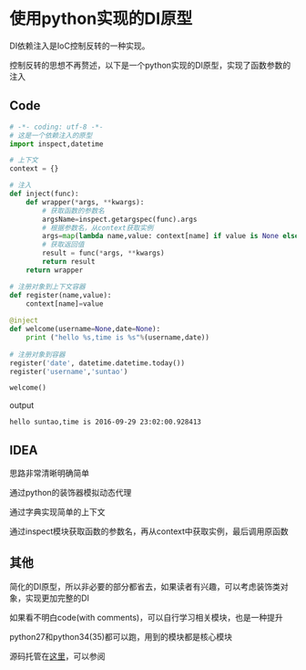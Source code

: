 # 使用python实现的DI原型

DI依赖注入是IoC控制反转的一种实现。

控制反转的思想不再赘述，以下是一个python实现的DI原型，实现了函数参数的注入

## Code

```python
# -*- coding: utf-8 -*-
# 这是一个依赖注入的原型
import inspect,datetime

# 上下文
context = {}

# 注入
def inject(func):
    def wrapper(*args, **kwargs):
        # 获取函数的参数名
        argsName=inspect.getargspec(func).args
        # 根据参数名，从context获取实例
        args=map(lambda name,value: context[name] if value is None else value,argsName,func.__defaults__)
        # 获取返回值
        result = func(*args, **kwargs)
        return result
    return wrapper

# 注册对象到上下文容器           
def register(name,value):
    context[name]=value
 
@inject
def welcome(username=None,date=None):
    print ("hello %s,time is %s"%(username,date))
 
# 注册对象到容器
register('date', datetime.datetime.today())
register('username','suntao')

welcome()
```
output
```
hello suntao,time is 2016-09-29 23:02:00.928413
```


## IDEA

思路非常清晰明确简单

通过python的装饰器模拟动态代理

通过字典实现简单的上下文

通过inspect模块获取函数的参数名，再从context中获取实例，最后调用原函数


## 其他

简化的DI原型，所以非必要的部分都省去，如果读者有兴趣，可以考虑装饰类对象，实现更加完整的DI

如果看不明白code(with comments)，可以自行学习相关模块，也是一种提升

python27和python34(35)都可以跑，用到的模块都是核心模块

源码托管在[这里](https://git.suntao.science/suntao/some-code-snippet/src/e98acdac3fb0fa6e5433c412abc520938574f17b/python/DI.py)，可以参阅
